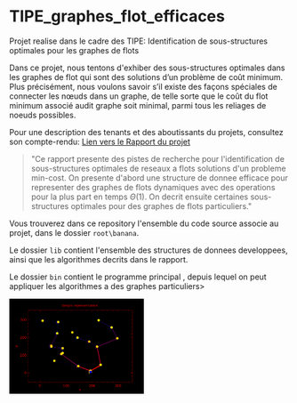 # TIPE_graphes_flot_efficaces
Projet realise dans le cadre des TIPE: Identification de sous-structures optimales pour les graphes de flots 

Dans ce projet, nous tentons d'exhiber des sous-structures optimales dans les graphes de flot qui sont des solutions d’un problème de coût minimum. Plus précisément, nous voulons savoir s’il existe des façons spéciales de connecter les nœuds dans un graphe, de telle sorte que le coût du flot minimum associé audit graphe soit minimal, parmi tous les reliages de noeuds possibles.

Pour une description des tenants et des aboutissants du projets, consultez son compte-rendu: [Lien vers le Rapport du projet](https://github.com/Soonies/TIPE_graphes_flot_efficaces/blob/master/Rapport/compte_rendu_substruc.pdf)
>"Ce rapport presente des pistes de recherche pour l'identification de sous-structures
optimales de reseaux a flots solutions d'un probleme min-cost. On presente d'abord une
structure de donnee efficace pour representer des graphes de flots dynamiques avec des
operations pour la plus part en temps  $\Theta ( 1)$. On decrit ensuite certaines sous-structures 
optimales pour des graphes de flots particuliers."

Vous trouverez dans ce repository l'ensemble du code source associe au projet, dans le dossier ```root\banana```.

Le dossier ``lib`` contient l'ensemble des structures de donnees developpees, ainsi que les algorithmes decrits dans le rapport.

Le dossier ``bin`` contient le programme principal , depuis lequel on peut appliquer les algorithmes a des graphes particuliers>

<img src="Images/peu%20de%20variabilite%203.png" width="48%"/>
